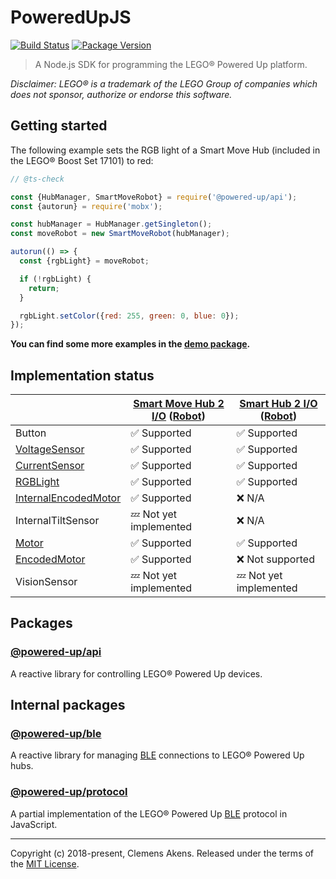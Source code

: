 # PoweredUpJS

[![Build Status](https://travis-ci.org/clebert/powered-up.svg?branch=master)](https://travis-ci.org/clebert/powered-up)
[![Package Version](https://img.shields.io/npm/v/@powered-up/api.svg)](https://yarnpkg.com/en/package/@powered-up/api)

> A Node.js SDK for programming the LEGO® Powered Up platform.

_Disclaimer: LEGO® is a trademark of the LEGO Group of companies which does not
sponsor, authorize or endorse this software._

## Getting started

The following example sets the RGB light of a Smart Move Hub (included in the
LEGO® Boost Set 17101) to red:

```js
// @ts-check

const {HubManager, SmartMoveRobot} = require('@powered-up/api');
const {autorun} = require('mobx');

const hubManager = HubManager.getSingleton();
const moveRobot = new SmartMoveRobot(hubManager);

autorun(() => {
  const {rgbLight} = moveRobot;

  if (!rgbLight) {
    return;
  }

  rgbLight.setColor({red: 255, green: 0, blue: 0});
});
```

**You can find some more examples in the
[demo package](https://github.com/clebert/powered-up/tree/master/@powered-up/demo/src).**

## Implementation status

|                           | [Smart Move Hub 2 I/O][1] ([Robot][1-1]) | [Smart Hub 2 I/O][2] ([Robot][2-1]) |
| ------------------------- | ---------------------------------------- | ----------------------------------- |
| Button                    | ✅ Supported                             | ✅ Supported                        |
| [VoltageSensor][3]        | ✅ Supported                             | ✅ Supported                        |
| [CurrentSensor][4]        | ✅ Supported                             | ✅ Supported                        |
| [RGBLight][5]             | ✅ Supported                             | ✅ Supported                        |
| [InternalEncodedMotor][6] | ✅ Supported                             | ❌ N/A                              |
| InternalTiltSensor        | 💤 Not yet implemented                   | ❌ N/A                              |
| [Motor][7]                | ✅ Supported                             | ✅ Supported                        |
| [EncodedMotor][6]         | ✅ Supported                             | ❌ Not supported                    |
| VisionSensor              | 💤 Not yet implemented                   | 💤 Not yet implemented              |

[1]: https://clebert.github.io/powered-up/packages/api/classes/smartmovehub
[1-1]: https://clebert.github.io/powered-up/packages/api/classes/smartmoverobot
[2]: https://clebert.github.io/powered-up/packages/api/classes/smarthub
[2-1]: https://clebert.github.io/powered-up/packages/api/classes/smartrobot
[3]: https://clebert.github.io/powered-up/packages/api/classes/voltagesensor
[4]: https://clebert.github.io/powered-up/packages/api/classes/currentsensor
[5]: https://clebert.github.io/powered-up/packages/api/classes/rgblight
[6]: https://clebert.github.io/powered-up/packages/api/classes/encodedmotor
[7]: https://clebert.github.io/powered-up/packages/api/classes/motor

## Packages

### [@powered-up/api](https://clebert.github.io/powered-up/packages/api/)

A reactive library for controlling LEGO® Powered Up devices.

## Internal packages

### [@powered-up/ble](https://clebert.github.io/powered-up/packages/ble/)

A reactive library for managing
[BLE](https://en.wikipedia.org/wiki/Bluetooth_Low_Energy) connections to LEGO®
Powered Up hubs.

### [@powered-up/protocol](https://clebert.github.io/powered-up/packages/protocol/)

A partial implementation of the LEGO® Powered Up
[BLE](https://en.wikipedia.org/wiki/Bluetooth_Low_Energy) protocol in
JavaScript.

---

Copyright (c) 2018-present, Clemens Akens. Released under the terms of the
[MIT License](https://github.com/clebert/powered-up/blob/master/LICENSE).
